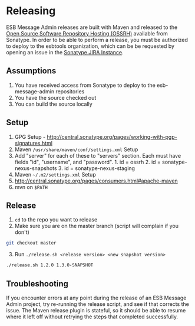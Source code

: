# Releasing
ESB Message Admin releases are built with Maven and released to the
[Open Source Software Repository Hosting (OSSRH)](http://central.sonatype.org/pages/ossrh-guide.html) available from
Sonatype.  In order to be able to perform a release, you must be authorized to deploy to the esbtools organization,
which can be be requested by opening an issue in the  [Sonatype JIRA Instance](https://issues.sonatype.org/).

## Assumptions
1. You have received access from Sonatype to deploy to the esb-message-admin repositories
2. You have the source checked out
3. You can build the source locally

## Setup

1. GPG Setup - http://central.sonatype.org/pages/working-with-pgp-signatures.html
2. Maven `/usr/share/maven/conf/settings.xml` Setup
  1. Add "server" for each of these to "servers" section.  Each must have fields "id", "username", and "password".
    1. id = ossrh
    2. id = sonatype-nexus-snapshots
    3. id = sonatype-nexus-staging
3. Maven `~/.m2/settings.xml` Setup
  1. http://central.sonatype.org/pages/consumers.html#apache-maven
4. mvn on `$PATH`

## Release
1. `cd` to the repo you want to release
2. Make sure you are on the master branch (script will complain if you don't)
```bash
git checkout master
```
3. Run `./release.sh <release version> <new snapshot version>`
```bash
./release.sh 1.2.0 1.3.0-SNAPSHOT
```

## Troubleshooting
If you encounter errors at any point during the release of an ESB Message Admin project, try re-running the release
script, and see if that corrects the issue.  The Maven release plugin is stateful, so it should be able to resume where
it left off without retrying the steps that completed successfully.
